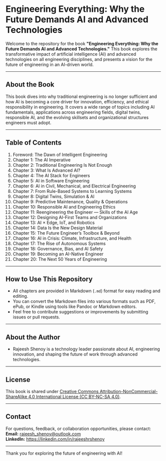 # Engineering Everything: Why the Future Demands AI and Advanced Technologies

Welcome to the repository for the book **"Engineering Everything: Why the Future Demands AI and Advanced Technologies."** This book explores the transformative impact of artificial intelligence (AI) and advanced technologies on all engineering disciplines, and presents a vision for the future of engineering in an AI-driven world.

---

## About the Book

This book dives into why traditional engineering is no longer sufficient and how AI is becoming a core driver for innovation, efficiency, and ethical responsibility in engineering. It covers a wide range of topics including AI fundamentals, applications across engineering fields, digital twins, responsible AI, and the evolving skillsets and organizational structures engineers must adopt.

---

## Table of Contents

1. Foreword: The Dawn of Intelligent Engineering  
2. Chapter 1: The AI Imperative  
3. Chapter 2: Traditional Engineering Is Not Enough  
4. Chapter 3: What Is Advanced AI?  
5. Chapter 4: The AI Stack for Engineers  
6. Chapter 5: AI in Software Engineering  
7. Chapter 6: AI in Civil, Mechanical, and Electrical Engineering  
8. Chapter 7: From Rule-Based Systems to Learning Systems  
9. Chapter 8: Digital Twins, Simulation & AI  
10. Chapter 9: Predictive Maintenance, Quality & Operations  
11. Chapter 10: Responsible AI and Engineering Ethics  
12. Chapter 11: Reengineering the Engineer — Skills of the AI Age  
13. Chapter 12: Designing AI-First Teams and Organizations  
14. Chapter 13: AI × Edge, IoT, and Robotics  
15. Chapter 14: Data Is the New Design Material  
16. Chapter 15: The Future Engineer’s Toolbox & Beyond  
17. Chapter 16: AI in Crisis: Climate, Infrastructure, and Health  
18. Chapter 17: The Rise of Autonomous Systems  
19. Chapter 18: Governance, Bias, and AI Safety  
20. Chapter 19: Becoming an AI-Native Engineer  
21. Chapter 20: The Next 50 Years of Engineering  

---

## How to Use This Repository

- All chapters are provided in Markdown (`.md`) format for easy reading and editing.
- You can convert the Markdown files into various formats such as PDF, ePub, or Kindle using tools like Pandoc or Markdown editors.
- Feel free to contribute suggestions or improvements by submitting issues or pull requests.

---

## About the Author

* Rajeesh Shenoy is a technology leader passionate about AI, engineering innovation, and shaping the future of work through advanced technologies.

---

## License

This book is shared under [ Creative Commons Attribution-NonCommercial-ShareAlike 4.0 International License (CC BY-NC-SA 4.0)](https://creativecommons.org/licenses/by-nc-sa/4.0/).

---

## Contact

For questions, feedback, or collaboration opportunities, please contact:  
**Email:** rajeesh_shenoy@outlook.com  
**LinkedIn:** https://linkedin.com/in/rajeeshrshenoy

---

Thank you for exploring the future of engineering with AI!

